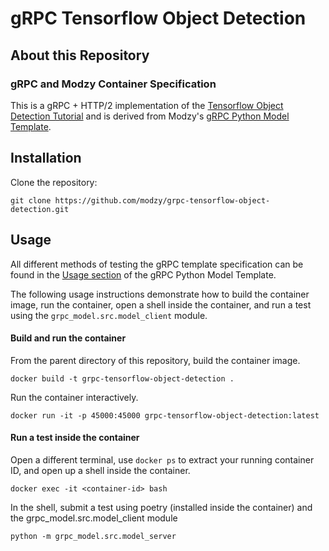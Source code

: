 # gRPC Tensorflow Object Detection

## About this Repository

### gRPC and Modzy Container Specification

This is a gRPC + HTTP/2 implementation of the [Tensorflow Object Detection Tutorial](https://www.tensorflow.org/hub/tutorials/object_detection) and is derived from Modzy's [gRPC Python Model Template](https://github.com/modzy/grpc-model-template).

## Installation

Clone the repository:

```git clone https://github.com/modzy/grpc-tensorflow-object-detection.git```

## Usage

All different methods of testing the gRPC template specification can be found in the [Usage section](https://github.com/modzy/grpc-model-template#Usage) of the gRPC Python Model Template.  

The following usage instructions demonstrate how to build the container image, run the container, open a shell inside the container, and run a test using the `grpc_model.src.model_client` module.

#### Build and run the container

From the parent directory of this repository, build the container image.

```docker build -t grpc-tensorflow-object-detection .```

Run the container interactively.

```docker run -it -p 45000:45000 grpc-tensorflow-object-detection:latest```

#### Run a test inside the container

Open a different terminal, use `docker ps` to extract your running container ID, and open up a shell inside the container.

```docker exec -it <container-id> bash```

In the shell, submit a test using poetry (installed inside the container) and the grpc_model.src.model_client module

```python -m grpc_model.src.model_server``` 
